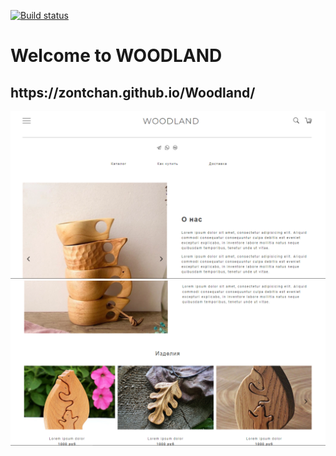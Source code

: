 [![Build status](https://ci.appveyor.com/api/projects/status/thxg7xxkg20b48si?svg=true)](https://ci.appveyor.com/project/zontchan/woodland)
<h1>Welcome to WOODLAND</h1>
<h2>https://zontchan.github.io/Woodland/
</h2>
<img src="./Preview.PNG" alt="App preview">
<img src="./Preview2.PNG" alt="App preview">
